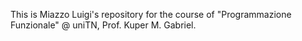 This is Miazzo Luigi's repository for the course of "Programmazione Funzionale" @ uniTN, Prof. Kuper M. Gabriel.
